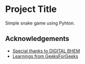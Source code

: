 
# Project Title

Simple snake game using Pyhton.


## Acknowledgements

 - [Special thanks to DIGITAL BHEM](https://digitalbhem.com)
 - [Learnings from GeeksForGeeks](https://www.geeksforgeeks.org)
 